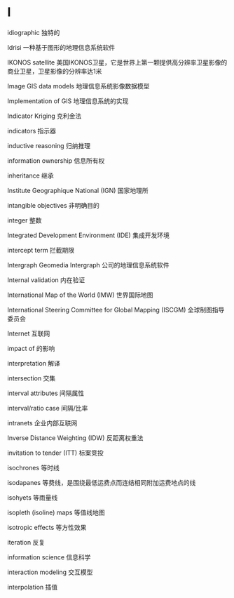 # I

idiographic 独特的

Idrisi 一种基于图形的地理信息系统软件 

IKONOS satellite 美国IKONOS卫星，它是世界上第一颗提供高分辨率卫星影像的商业卫星，卫星影像的分辨率达1米 

Image GIS data models 地理信息系统影像数据模型

Implementation of GIS 地理信息系统的实现

Indicator Kriging 克利金法

indicators 指示器

inductive reasoning 归纳推理

information ownership 信息所有权

inheritance 继承

Institute Geographique National (IGN) 国家地理所

intangible objectives 非明确目的

integer 整数

Integrated Development Environment (IDE) 集成开发环境

intercept term 拦截期限

Intergraph Geomedia Intergraph 公司的地理信息系统软件

Internal validation 内在验证

International Map of the World (IMW) 世界国际地图

International Steering Committee for Global Mapping (ISCGM) 全球制图指导委员会

Internet 互联网

impact of 的影响

interpretation 解译

intersection 交集

interval attributes 间隔属性

interval/ratio case 间隔/比率 

intranets 企业内部互联网

Inverse Distance Weighting (IDW) 反距离权重法

invitation to tender (ITT) 标案竞投

isochrones 等时线

isodapanes 等费线，是围绕最低运费点而连结相同附加运费地点的线

isohyets 等雨量线

isopleth (isoline) maps 等值线地图

isotropic effects 等方性效果

iteration 反复

information science 信息科学

interaction modeling 交互模型

interpolation 插值
